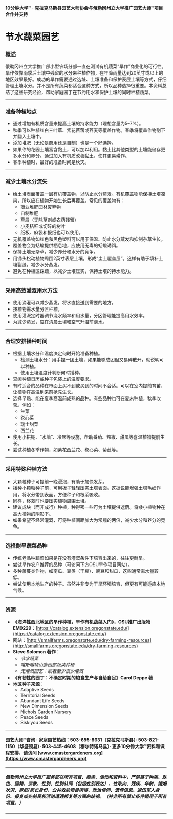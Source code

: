 #### 10分钟大学™ · 克拉克马斯县园艺大师协会与俄勒冈州立大学推广园艺大师™项目合作并支持

# 节水蔬菜园艺

### 概述

俄勒冈州立大学推广部小型农场分部一直在测试有机蔬菜“旱作”商业化的可行性。旱作依靠雨季后土壤中残留的水分来种植作物，在年降雨量达到20英寸或以上的地区效果最好。成功的旱作需要通过选址、土壤准备和保护表层土壤等方式，仔细管理土壤水分。并不是所有蔬菜都适合这种方式，所以品种选择很重要。本资料总结了这些研究经验，帮助家庭园丁在节约用水和保护土壤的同时种植蔬菜。

---

### 准备种植地点

- 通过增加有机质含量来提高土壤的持水能力（理想含量为5–7%）。
- 秋季可以种植红白三叶草、紫花苜蓿或荞麦等覆盖作物。春季将覆盖作物割下并翻入土壤中。
- 添加堆肥（无论是商用还是自制）也是一个好选择。
- 如果你的花园土壤富含黏土，可以加以利用。黏土比其他类型的土壤能储存更多水分和养分。通过加入有机质改善黏土，使其更易耕作。
- 春季种植时，最好的准备时间是秋天。

---

### 减少土壤水分流失

- 给土壤表面覆盖一层有机覆盖物，以防止水分蒸发。有机覆盖物能保持土壤凉爽，所以应在植物开始生长后再覆盖。常见的覆盖物有：
  - 商业堆肥园林废弃物
  - 自制堆肥
  - 草屑（无除草剂或农药残留）
  - 小麦秸秆或切碎的树叶
  - 纸板、麻袋和报纸也可以使用。
- 无机覆盖物如红色和黑色塑料可以用于保温、防止水分蒸发和抑制杂草生长。
- 覆盖物会为蛞蝓提供栖息地，应使用无毒的蛞蝓诱饵。
- 保持土壤无杂草，减少养分和水分的竞争。
- 用锄头松动植物周围2英寸表层土壤，形成“尘土覆盖层”。这样有助于填补土壤裂缝，减少水分蒸发。
- 避免在种植区踩踏，以减少土壤压实，保持土壤的持水能力。

---

### 采用高效灌溉用水方法

- 使用滴灌可以减少蒸发，将水直接送到需要的地方。
- 按植物需水量分区种植。
- 使用灌溉定时器调节浇水频率和用水量，分区管理能提高用水效率。
- 为减少蒸发，应在清晨土壤和空气升温前浇水。

---

### 合理安排播种时间

- 根据土壤水分和温度决定何时开始准备种植。
  - 检测土壤水分：用手捏一团土壤，如果能够成团但又易碎散开，就说明可以种植。
  - 使用土壤温度计判断何时播种。
- 查阅种植日历或种子包装上的温度要求。
- 有时适合的品种在市面上买不到或买到的时间不合适。可以在室内提前育苗，让植物在高温到来前抢先生长。
- 选择早熟、能在夏季高温前成熟的品种。有些品种也可在夏末种植，秋季收获。例如：
  - 生菜
  - 卷心菜
  - 瑞士甜菜
  - 西兰花
- 使用小拱棚、“水墙”、冷床等设施，帮助番茄、辣椒、甜瓜等喜温植物提前生长。
- 尝试种植冬季作物，如紫花西兰花、卷心菜、菊苣等。

---

### 采用特殊种植方法

- 大颗粒种子可提前一晚浸泡，有助于加快发芽。
- 播种小颗粒种子前，可用板子轻轻压实土壤表面。这据说能增强土壤毛细作用，将水分带到表面，方便种子和根系吸收。
- 同样，移栽时也要压实植物周围土壤。
- 建议成块（而非成行）种植，种得密一些可为土壤提供遮荫。将矮小植物种在高大植物的阴影下。
- 如果希望不经常灌溉，可将种植间距加大为常规的两倍，减少水分和养分的竞争。

---

### 选择耐旱蔬菜品种

- 传统老品种蔬菜如果是在没有灌溉条件下培育出来的，往往更耐旱。
- 尝试旱作农户推荐的品种（可访问下方OSU旱作项目网站）。
- 多种藤蔓类作物，如南瓜、豆类（干豆）、豌豆和甜瓜，这些通常需水量较低。
- 尝试使用本地生产的种子。虽然并非专为干旱环境培育，但更有可能适应本地气候。

---

### 资源

- **《海洋性西北地区的旱作种植，旱作有机蔬菜入门》，OSU推广出版物 EM9229**：[https://catalog.extension.oregonstate.edu/](https://catalog.extension.oregonstate.edu/)
- 网站：[http://smallfarms.oregonstate.edu/dry-farming-resources](http://smallfarms.oregonstate.edu/dry-farming-resources)
- **Steve Solomon 著作**：
  - *节水蔬菜*
  - *喀斯喀特山脉西部蔬菜种植*
  - *无灌溉园艺：或者至少很少灌溉*
- **《有韧性的园丁：不确定时期的粮食生产与自给自足》Carol Deppe 著**
- **地区种子来源**：
  - Adaptive Seeds
  - Territorial Seeds
  - Abundant Life Seeds
  - New Dimension Seeds
  - Nichols Garden Nursery
  - Peace Seeds
  - Siskiyou Seeds

---

#### 园艺大师™咨询 · 家庭园艺热线：503-655-8631（克拉克马斯县）· 503-821-1150（华盛顿县）· 503-445-4608（穆尔特诺马县）· 更多10分钟大学™资料和课程安排，请访问 [www.cmastergardeners.org](https://www.cmastergardeners.org)

---

##### 俄勒冈州立大学推广服务部在所有项目、服务、活动和资料中，严禁基于种族、肤色、国籍、宗教、性别、性别认同（包括性别表达）、性取向、残疾、年龄、婚姻状况、家庭/家长身份、公共救助项目所得、政治信仰、遗传信息、退伍军人身份、报复或先前民权活动遭遇报复等方面的歧视。（并非所有禁止条件适用于所有项目。）
---